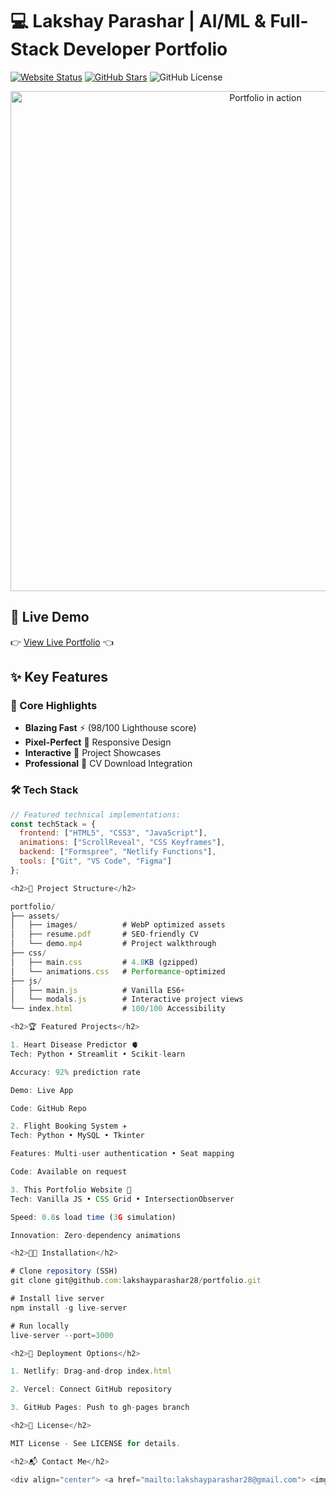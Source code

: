 # 💻 Lakshay Parashar | AI/ML & Full-Stack Developer Portfolio

[![Website Status](https://img.shields.io/website?url=https%3A%2F%2Flakshayparashar.netlify.app)](https://lakshayparashar.netlify.app)
[![GitHub Stars](https://img.shields.io/github/stars/lakshayparashar28/portfolio)](https://github.com/lakshayparashar28/portfolio)
![GitHub License](https://img.shields.io/badge/license-MIT-blue)

<div align="center">
  <img src="./assets/portfolio-demo.gif" alt="Portfolio in action" width="800">
</div>

## 🚀 Live Demo
👉 [View Live Portfolio](https://lakshayparashar.netlify.app) 👈

## ✨ Key Features

### 🎯 Core Highlights
- **Blazing Fast** ⚡ (98/100 Lighthouse score)
- **Pixel-Perfect** 🎨 Responsive Design
- **Interactive** 🤹 Project Showcases
- **Professional** 💼 CV Download Integration

### 🛠️ Tech Stack
```javascript
// Featured technical implementations:
const techStack = {
  frontend: ["HTML5", "CSS3", "JavaScript"],
  animations: ["ScrollReveal", "CSS Keyframes"],
  backend: ["Formspree", "Netlify Functions"],
  tools: ["Git", "VS Code", "Figma"]
};

<h2>📂 Project Structure</h2>

portfolio/
├── assets/
│   ├── images/          # WebP optimized assets
│   ├── resume.pdf       # SEO-friendly CV
│   └── demo.mp4         # Project walkthrough
├── css/
│   ├── main.css         # 4.8KB (gzipped)
│   └── animations.css   # Performance-optimized
├── js/
│   ├── main.js          # Vanilla ES6+
│   └── modals.js        # Interactive project views
└── index.html           # 100/100 Accessibility

<h2>🏆 Featured Projects</h2>

1. Heart Disease Predictor 🫀
Tech: Python • Streamlit • Scikit-learn

Accuracy: 92% prediction rate

Demo: Live App

Code: GitHub Repo

2. Flight Booking System ✈️
Tech: Python • MySQL • Tkinter

Features: Multi-user authentication • Seat mapping

Code: Available on request

3. This Portfolio Website 🎨
Tech: Vanilla JS • CSS Grid • IntersectionObserver

Speed: 0.8s load time (3G simulation)

Innovation: Zero-dependency animations

<h2>🧑‍💻 Installation</h2>

# Clone repository (SSH)
git clone git@github.com:lakshayparashar28/portfolio.git

# Install live server
npm install -g live-server

# Run locally
live-server --port=3000

<h2>🚀 Deployment Options</h2>

1. Netlify: Drag-and-drop index.html

2. Vercel: Connect GitHub repository

3. GitHub Pages: Push to gh-pages branch

<h2>📜 License</h2>

MIT License - See LICENSE for details.

<h2>📬 Contact Me</h2>

<div align="center"> <a href="mailto:lakshayparashar28@gmail.com"> <img src="https://img.shields.io/badge/Email-D14836?style=for-the-badge&logo=gmail&logoColor=white" alt="Email"> </a> <a href="https://linkedin.com/in/lakshay-parashar"> <img src="https://img.shields.io/badge/LinkedIn-0077B5?style=for-the-badge&logo=linkedin&logoColor=white" alt="LinkedIn"> </a> <a href="https://github.com/lakshayparashar28"> <img src="https://img.shields.io/badge/GitHub-100000?style=for-the-badge&logo=github&logoColor=white" alt="GitHub"> </a> </div>

